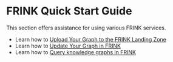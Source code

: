 # FRINK Quick Start Guide
This section offers assistance for using various FRINK services.

- Learn how to [Upload Your Graph to the FRINK Landing Zone](upload-to-lakefs.md)
- Learn how to [Update Your Graph in FRINK](update.md)
- Learn how to [Query knowledge graphs in FRINK](query-page.md) 

	
